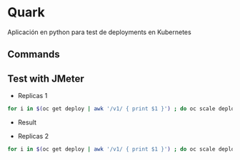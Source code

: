 # Quark

Aplicación en python para test de deployments en Kubernetes

## Commands


## Test with JMeter

+ Replicas 1

```bash
for i in $(oc get deploy | awk '/v1/ { print $1 }') ; do oc scale deployment $i --replicas=1 ; done
```

- Result


+ Replicas 2

```bash
for i in $(oc get deploy | awk '/v1/ { print $1 }') ; do oc scale deployment $i --replicas=2 ; done
```

